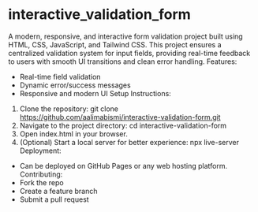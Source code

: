 # interactive_validation_form
A modern, responsive, and interactive form validation project built using HTML, CSS, JavaScript, and Tailwind CSS. This project ensures a centralized validation system for input fields, providing real-time feedback to users with smooth UI transitions and clean error handling.
Features:
- Real-time field validation
- Dynamic error/success messages
- Responsive and modern UI
Setup Instructions:
1. Clone the repository:
   git clone https://github.com/aalimabismi/interactive-validation-form.git
2. Navigate to the project directory:
   cd interactive-validation-form
3. Open index.html in your browser.
4. (Optional) Start a local server for better experience:
   npx live-server
Deployment:
- Can be deployed on GitHub Pages or any web hosting platform.
Contributing:
- Fork the repo
- Create a feature branch
- Submit a pull request


